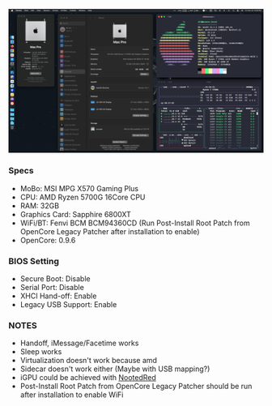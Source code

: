 ![macOS Sonoma 14.1.1](https://raw.githubusercontent.com/alicin/msi-x570-gaming-plus-sonoma-hackintosh/main/ss.png)

### Specs

- MoBo: MSI MPG X570 Gaming Plus
- CPU: AMD Ryzen 5700G 16Core CPU
- RAM: 32GB
- Graphics Card: Sapphire 6800XT
- WiFi/BT: Fenvi BCM BCM94360CD (Run Post-Install Root Patch from OpenCore Legacy Patcher after installation to enable)
- OpenCore: 0.9.6

### BIOS Setting

- Secure Boot: Disable
- Serial Port: Disable
- XHCI Hand-off: Enable
- Legacy USB Support: Enable

### NOTES

- Handoff, iMessage/Facetime works
- Sleep works
- Virtualization doesn't work because amd
- Sidecar doesn't work either (Maybe with USB mapping?)
- iGPU could be achieved with [NootedRed](https://github.com/ChefKissInc/NootedRed)
- Post-Install Root Patch from OpenCore Legacy Patcher should be run after installation to enable WiFi
